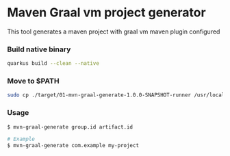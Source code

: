 # Maven Graal vm project generator
This tool generates a maven project with graal vm maven plugin configured

### Build native binary

```sh
quarkus build --clean --native
```

### Move to $PATH

```sh 
sudo cp ./target/01-mvn-graal-generate-1.0.0-SNAPSHOT-runner /usr/local/bin/mvn-graal-generate
```

### Usage
```sh 
$ mvn-graal-generate group.id artifact.id

# Example
$ mvn-graal-generate com.example my-project
```